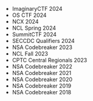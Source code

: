 * ImaginaryCTF 2024
* OS CTF 2024
* NCX 2024
* NCL Spring 2024
* SummitCTF 2024
* SECCDC Qualifiers 2024
* NSA Codebreaker 2023
* NCL Fall 2023
* CPTC Central Regionals 2023
* NSA Codebreaker 2022
* NSA Codebreaker 2021
* NSA Codebreaker 2020
* NSA Codebreaker 2019
* NSA Codebreaker 2018
